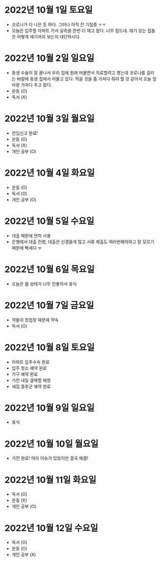 # 2022년 10월 1일 토요일

- 코로나가 다 나은 듯 하다. 그러나 아직 잔 기침중 ㅜㅜ
- 오늘은 입주할 아파트 가서 실측을 한번 더 재고 왔다. 너무 힘드네. 애기 있는 집들은 어떻게 애기까지 보는지 대단하시다.

# 2022년 10월 2일 일요일

- 동생 수술이 잘 끝나서 우리 집에 원래 머물면서 치료할려고 했는데 코로나를 걸리는 바람에 동생 집에서 머물고 있다. 먹을 것을 좀 가져다 줘야 할 것 같아서
  오늘 엄마랑 가져다 주고 왔다.
- 운동 (O)
- 독서 (X)

# 2022년 10월 3일 월요일

- 전입신고 완료!
- 운동 (O)
- 독서 (X)
- 개인 공부 (O)

# 2022년 10월 4일 화요일

- 운동 (O)
- 독서 (O)
- 개인 공부 (O)

# 2022년 10월 5일 수요일

- 대출 때문에 연차 사용
- 은행에서 대출 진행, 대출은 신경쓸게 많고 서류 제출도 여러번해야하고 잘 모르기 때문에 빡세다 ㅠ

# 2022년 10월 6일 목요일 

- 오늘은 몸 상태가 너무 안좋아서 휴식 

# 2022년 10월 7일 금요일 

- 약돌이 청첩장 때문에 약속 
- 독서 (O)

# 2022년 10월 8일 토요일 

- 아파트 입주수속 완료 
- 입주 청소 예약 완료 
- 가구 예약 완료
- 가전 내일 결제할 예정 
- 새집 증후군 예약 완료 

# 2022년 10월 9일 일요일 

- 휴식 

# 2022년 10월 10일 월요일 

- 가전 완료! 여러 이슈가 있었지만 결국 해결!

# 2022년 10월 11일 화요일 

- 독서 (O)
- 운동 (X)
- 개인 공부 (O)

# 2022년 10월 12일 수요일

- 독서 (O)
- 운동 (O)
- 개인 공부 (X)